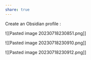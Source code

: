 ```yaml
---
share: true
---
```

Create an Obsidian profile :

![[Pasted image 20230718230851.png]]

![[Pasted image 20230718230910.png]]

![[Pasted image 20230718230912.png]]